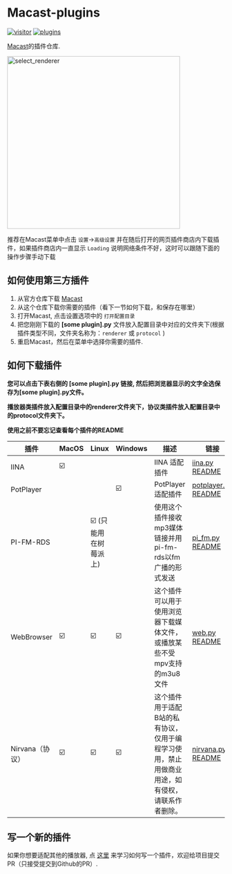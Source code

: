 # Macast-plugins
[![visitor](https://visitor-badge.deta.dev/badge?page_id=xfangfang.Macast-plugins)](https://gitee.com/xfangfang/Macast-plugins)
[![plugins](https://shields-staging.herokuapp.com/github/directory-file-count/xfangfang/Macast-plugins?type=dir&label=plugins)](https://gitee.com/xfangfang/Macast-plugins/)

[Macast](https://gitee.com/xfangfang/Macast/)的插件仓库.  

<img align="center" width="400" src="https://xfangfang.gitee.io/assets/img/macast/select_renderer.png" alt="select_renderer" height="auto"/>

推荐在Macast菜单中点击 `设置`->`高级设置` 并在随后打开的网页插件商店内下载插件，如果插件商店内一直显示 `Loading` 说明网络条件不好，这时可以跟随下面的操作步骤手动下载

## 如何使用第三方插件

  1. 从官方仓库下载 [Macast](https://gitee.com/xfangfang/Macast/)
  2. 从这个仓库下载你需要的插件（看下一节如何下载，和保存在哪里）
  3. 打开Macast, 点击设置选项中的 `打开配置目录`
  4. 把您刚刚下载的 **[some plugin].py** 文件放入配置目录中对应的文件夹下(根据插件类型不同，文件夹名称为：`renderer` 或 `protocol` )
  5. 重启Macast，然后在菜单中选择你需要的插件.

## 如何下载插件

**您可以点击下表右侧的 [some plugin].py 链接, 然后把浏览器显示的文字全选保存为[some plugin].py文件。**

**播放器类插件放入配置目录中的renderer文件夹下，协议类插件放入配置目录中的protocol文件夹下。**

**使用之前不要忘记查看每个插件的README**

| 插件    | MacOS | Linux                    | Windows | 描述                                                  | 链接                                                        |
| ---------- | ----- | ------------------------ | ------- | ------------------------------------------------------------ | ------------------------------------------------------------ |
| IINA       | ☑️     |                          |         | IINA 适配插件                                     | [iina.py](https://gitee.com/xfangfang/Macast-plugins/raw/main/iina/iina.py)  [README](https://gitee.com/xfangfang/Macast-plugins/tree/main/iina) |
| PotPlayer  |       |                          | ☑️       | PotPlayer 适配插件                                | [potplayer.py](https://gitee.com/xfangfang/Macast-plugins/raw/main/potplayer/potplayer.py)  [README](https://gitee.com/xfangfang/Macast-plugins/tree/main/potplayer) |<img width="265" alt="image" src="https://user-images.githubusercontent.com/16631584/143246295-cd7b4618-f90c-445a-b9c0-1ec0b7bdf885.png">
| PI-FM-RDS  |       | ☑️ (只能用在树莓派上) |         | 使用这个插件接收mp3媒体链接并用pi-fm-rds以fm广播的形式发送       | [pi_fm.py](https://gitee.com/xfangfang/Macast-plugins/raw/main/pi-fm-rds/pi_fm.py)  [README](https://gitee.com/xfangfang/Macast-plugins/tree/main/pi-fm-rds) |
| WebBrowser | ☑️     | ☑️                        | ☑️       | 这个插件可以用于使用浏览器下载媒体文件，或播放某些不受mpv支持的m3u8文件 | [web.py](https://gitee.com/xfangfang/Macast-plugins/raw/main/web/web.py)  [README](https://gitee.com/xfangfang/Macast-plugins/tree/main/web) |
| Nirvana（协议） | ☑️     | ☑️                        | ☑️       | 这个插件用于适配B站的私有协议，仅用于编程学习使用，禁止用做商业用途，如有侵权，请联系作者删除。 | [nirvana.py](https://gitee.com/xfangfang/Macast-plugins/raw/main/nirvana/nirvana.py)  [README](https://gitee.com/xfangfang/Macast-plugins/tree/main/nirvana) |


## 写一个新的插件

如果你想要适配其他的播放器, 点 [这里](https://gitee.com/xfangfang/Macast/wikis/Custom-Renderer) 来学习如何写一个插件，欢迎给项目提交PR（只接受提交到Github的PR）.
